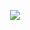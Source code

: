 <p align="center">
  <a href="https://skillicons.dev">
    <img src="https://skillicons.dev/icons?i=react,tailwindcss,ts,next,nodejs,python,threejs,vercel,vscode,linux,figma,ai,blender,ableton&theme=light" />
  </a>
</p>
